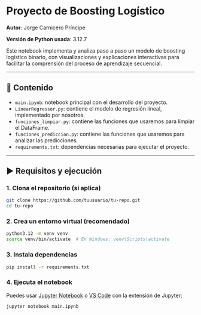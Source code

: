 # Proyecto de Boosting Logístico  
**Autor**: Jorge Carnicero Príncipe

**Versión de Python usada**: 3.12.7

Este notebook implementa y analiza paso a paso un modelo de boosting logístico binario, con visualizaciones y explicaciones interactivas para facilitar la comprensión del proceso de aprendizaje secuencial.

---

## 📁 Contenido

- `main.ipynb`: notebook principal con el desarrollo del proyecto.
- `LinearRegressor.py`: contiene el modelo de regresión lineal, implementado por nosotros.
- `funciones_limpiar.py`: contiene las funciones que usaremos para limpiar el DataFrame.
- `funciones_prediccion.py`: contiene las funciones que usaremos para analizar las predicciones.
- `requirements.txt`: dependencias necesarias para ejecutar el proyecto.

---

## ▶️ Requisitos y ejecución

### 1. Clona el repositorio (si aplica)

```bash
git clone https://github.com/tuusuario/tu-repo.git
cd tu-repo
```

### 2. Crea un entorno virtual (recomendado)

```bash
python3.12 -m venv venv
source venv/bin/activate  # En Windows: venv\Scripts\activate
```

### 3. Instala dependencias

```bash
pip install -r requirements.txt
```

### 4. Ejecuta el notebook

Puedes usar [Jupyter Notebook](https://jupyter.org/) o [VS Code](https://code.visualstudio.com/) con la extensión de Jupyter:

```bash
jupyter notebook main.ipynb
```